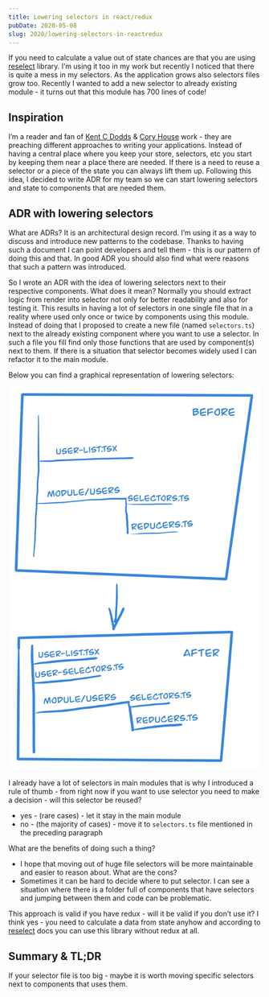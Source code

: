 ```yaml
---
title: Lowering selectors in react/redux
pubDate: 2020-05-08
slug: 2020/lowering-selectors-in-reactredux
---
```


If you need to calculate a value out of state chances are that you are using
[reselect](https://github.com/reduxjs/reselect) library. I’m using it too in my work but recently I noticed that
there is quite a mess in my selectors. As the application grows also selectors files grow too.
Recently I wanted to add a new selector to already existing module - it turns out that this module has 700 lines of code!

## Inspiration

I’m a reader and fan of [Kent C Dodds](https://kentcdodds.com/) & [Cory House](https://twitter.com/housecor)
work - they are preaching different approaches to writing your applications. Instead of having a central place
where you keep your store, selectors, etc you start by keeping them near a place
there are needed. If there is a need to reuse a selector or a piece of the state you can
always lift them up. Following this idea, I decided to write ADR for my team so
we can start lowering selectors and state to components that are needed them.

## ADR with lowering selectors

What are ADRs? It is an architectural design record. I’m using it as a way to discuss
and introduce new patterns to the codebase. Thanks to having such a document I can
point developers and tell them - this is our pattern of doing this and that. In good
ADR you should also find what were reasons that such a pattern was introduced.

So I wrote an ADR with the idea of lowering selectors next to their respective components.
What does it mean? Normally you should extract logic from render into selector not only
for better readability and also for testing it. This results in having a lot of selectors
in one single file that in a reality where used only once or twice by components using this
module. Instead of doing that I proposed to create a new file (named `selectors.ts`)
next to the already existing component where you want to use a selector. In such a file you fill find
only those functions that are used by component(s) next to them. If there is a situation
that selector becomes widely used I can refactor it to the main module.

Below you can find a graphical representation of lowering selectors:

![Selectors](../../assets/2020-05-08-img.jpg)

I already have a lot of selectors in main modules that is why I introduced a rule of thumb - from
right now if you want to use selector you need to make a decision - will this selector be reused?

- yes - (rare cases) - let it stay in the main module
- no - (the majority of cases) - move it to `selectors.ts` file mentioned in the preceding paragraph

What are the benefits of doing such a thing?

- I hope that moving out of huge file selectors will be more maintainable and easier to reason about.
  What are the cons?
- Sometimes it can be hard to decide where to put selector. I can see a situation where there is
  a folder full of components that have selectors and jumping between them and code can be problematic.

This approach is valid if you have redux - will it be valid if you don’t use it?
I think yes - you need to calculate a data from state anyhow and according to [reselect](https://github.com/reduxjs/reselect#q-can-i-use-reselect-without-redux)
docs you can use this library without redux at all.

## Summary & TL;DR

If your selector file is too big - maybe it is worth moving specific selectors next to components that
uses them.
